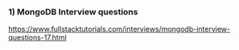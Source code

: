 ### 1) MongoDB Interview questions
https://www.fullstacktutorials.com/interviews/mongodb-interview-questions-17.html
